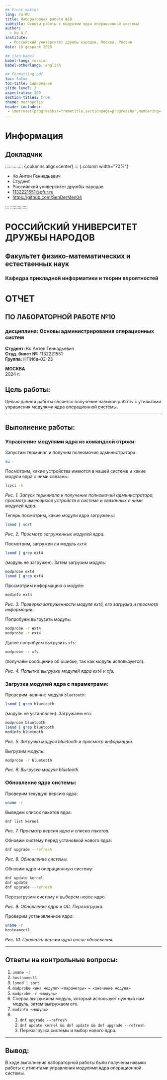 ```yaml
---
## Front matter
lang: ru-RU
title: Лабораторная работа №10
subtitle: Основы работы с модулями ядра операционной системы
author:
  - Ко А.Г.
institute:
  - Российский университет дружбы народов, Москва, Россия
date: 18 февраля 2025

## i18n babel
babel-lang: russian
babel-otherlangs: english

## Formatting pdf
toc: false
toc-title: Содержание
slide_level: 2
aspectratio: 169
section-titles: true
theme: metropolis
header-includes:
 - \metroset{progressbar=frametitle,sectionpage=progressbar,numbering=fraction}
---
```


# Информация

## Докладчик

:::::::::::::: {.columns align=center}
::: {.column width="70%"}

  * Ко Антон Геннадьевич
  * Студент
  * Российский университет дружбы народов
  * [1132221551@pfur.ru](mailto:1132221551@pfur.ru)
  * <https://github.com/SenDerMen04>

:::
::::::::::::::

# РОССИЙСКИЙ УНИВЕРСИТЕТ ДРУЖБЫ НАРОДОВ
## Факультет физико-математических и естественных наук
### Кафедра прикладной информатики и теории вероятностей


# ОТЧЕТ
## ПО ЛАБОРАТОРНОЙ РАБОТЕ №10
### дисциплина: Основы администрирования операционных систем

**Студент:** Ко Антон Геннадьевич  
**Студ. билет №:** 1132221551  
**Группа:** НПИбд-02-23  

**МОСКВА**  
2024 г.

## Цель работы:
Целью данной работы является получение навыков работы с утилитами управления модулями ядра операционной системы.

---

## Выполнение работы:

### Управление модулями ядра из командной строки:
Запустим терминал и получим полномочия администратора:
```bash
su -
```
Посмотрим, какие устройства имеются в нашей системе и какие модули ядра с ними связаны:
```bash
lspci -k
```
_Рис. 1. Запуск терминала и получение полномочий администратора, просмотр имеющихся устройств в системе и связанных с ними модулей ядра._

Теперь посмотрим, какие модули ядра загружены:
```bash
lsmod | sort
```
_Рис. 2. Просмотр загруженных модулей ядра._

Посмотрим, загружен ли модуль `ext4`:
```bash
lsmod | grep ext4
```
(модуль не загружен). Затем загрузим модуль:
```bash
modprobe ext4
lsmod | grep ext4
```
Просмотрим информацию о модуле:
```bash
modinfo ext4
```
_Рис. 3. Проверка загруженности модуля ext4, его загрузка и просмотр информации._

Попробуем выгрузить модуль:
```bash
modprobe -r ext4
modprobe -r ext4
```
Далее попробуем выгрузить `xfs`:
```bash
modprobe -r xfs
```
(получаем сообщение об ошибке, так как модуль используется).

_Рис. 4. Попытка выгрузки модулей ядра ext4 и xfs._

### Загрузка модулей ядра с параметрами:
Проверим наличие модуля `bluetooth`:
```bash
lsmod | grep bluetooth
```
(модуль не установлен). Загружаем его:
```bash
modprobe bluetooth
lsmod | grep bluetooth
modinfo bluetooth
```
_Рис. 5. Загрузка модуля bluetooth и просмотр информации._

Выгрузим модуль:
```bash
modprobe -r bluetooth
```
_Рис. 6. Выгрузка модуля bluetooth._

### Обновление ядра системы:
Проверим текущую версию ядра:
```bash
uname -r
```
Выведем список пакетов ядра:
```bash
dnf list kernel
```
_Рис. 7. Просмотр версии ядра и списка пакетов._

Обновим систему перед установкой нового ядра:
```bash
dnf upgrade --refresh
```
_Рис. 8. Обновление системы._

Обновим ядро и операционную систему:
```bash
dnf update kernel
dnf update
dnf upgrade --refresh
```
Перезагрузим систему и выберем новое ядро.

_Рис. 9. Обновление ядра и ОС. Перезагрузка._

Проверим установленное ядро:
```bash
uname -r
hostnamectl
```
_Рис. 10. Проверка версии ядра после обновления._

---

## Ответы на контрольные вопросы:
1. `uname -r`
2. `hostnamectl`
3. `lsmod | sort`
4. `modprobe <имя модуля> <параметры> = <значение модуля>`
5. `modprobe -r <модуль>`
6. Сперва выгружаем модуль, который использует нужный нам модуль, затем выгружаем его.
7. `modinfo <модуль>`
8. 
   1) `dnf upgrade --refresh`
   2) `dnf update kernel && dnf update && dnf upgrade --refresh`
   3) Перезагрузка системы и выбор нового ядра.

---

## Вывод:
В ходе выполнения лабораторной работы были получены навыки работы с утилитами управления модулями ядра операционной системы.
